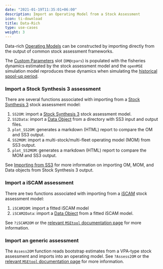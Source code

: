 ```yaml
---
date: "2021-01-19T11:35:01+06:00"
description: Import an Operating Model from a Stock Assessment
icon: ti-download
title: Data-Rich
type: use-cases
weight: 3
---
```


Data-rich [Operating Models](/object-operating-model/) can be constructed by importing directly from the output of common stock assessment frameworks.

The [Custom Parameters](/features-custom-parameters/) slot (`OM@cpars`) is populated with the fisheries dynamics estimated by the stock assessment model and the `openMSE` simulation model reproduces these dynamics when simulating the [historical spool-up period](/tutorial-simulation-dynamics/spool-up/).

### Import a Stock Synthesis 3 assessment

There are several functions associated with importing from a [Stock Synthesis 3](https://vlab.noaa.gov/web/stock-synthesis) stock assessment model:

1. `SS2OM`: import a [Stock Synthesis 3](https://vlab.noaa.gov/web/stock-synthesis) stock assessment model.
1. `SS2Data`: import a [Data Object](/object-data) from a directory with SS3 input and output files.
1. `plot_SS2OM`: generates a markdown (HTML) report to compare the OM and SS3 output. 
1. `SS2MOM`: import a multi-stock/multi-fleet operating model (MOM) from SS3 output. 
1. `plot_SS2MOM`: generates a markdown (HTML) report to compare the MOM and SS3 output. 

See  [Importing from SS3](/features-importing-ss3/) for more information on importing OM, MOM, and Data objects from Stock Synthesis 3 output. 


### Import a iSCAM assessment
There are two functions associated with importing from a [iSCAM](https://github.com/smartell/iSCAM) stock assessment model:

1. `iSCAM2OM`: import a fitted iSCAM model
1. `iSCAM2Data`: import a [Data Object](/object-data) from a fitted iSCAM model.

See `?iSCAM2OM` or the [relevant `MSEtool` documentation page](https://msetool.openmse.com/reference/iSCAM2OM.html) for more information. 

### Import an generic assessment
The `Assess2OM` function reads bootstrap estimates from a VPA-type stock assessment and imports into an operating model. See `?Assess2OM` or the [relevant `MSEtool` documentation page](https://msetool.openmse.com/reference/Assess2OM.html) for more information. 

